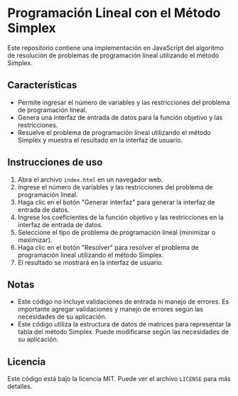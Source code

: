 # Programación Lineal con el Método Simplex

Este repositorio contiene una implementación en JavaScript del algoritmo de resolución de problemas de programación lineal utilizando el método Simplex.

## Características

- Permite ingresar el número de variables y las restricciones del problema de programación lineal.
- Genera una interfaz de entrada de datos para la función objetivo y las restricciones.
- Resuelve el problema de programación lineal utilizando el método Simplex y muestra el resultado en la interfaz de usuario.

## Instrucciones de uso

1. Abra el archivo `index.html` en un navegador web.
2. Ingrese el número de variables y las restricciones del problema de programación lineal.
3. Haga clic en el botón "Generar interfaz" para generar la interfaz de entrada de datos.
4. Ingrese los coeficientes de la función objetivo y las restricciones en la interfaz de entrada de datos.
5. Seleccione el tipo de problema de programación lineal (minimizar o maximizar).
6. Haga clic en el botón "Resolver" para resolver el problema de programación lineal utilizando el método Simplex.
7. El resultado se mostrará en la interfaz de usuario.

## Notas

- Este código no incluye validaciones de entrada ni manejo de errores. Es importante agregar validaciones y manejo de errores según las necesidades de su aplicación.
- Este código utiliza la estructura de datos de matrices para representar la tabla del método Simplex. Puede modificarse según las necesidades de su aplicación.

## Licencia

Este código está bajo la licencia MIT. Puede ver el archivo `LICENSE` para más detalles.